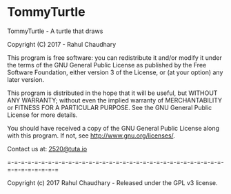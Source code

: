 # TommyTurtle
TommyTurtle - A turtle that draws

Copyright (C) 2017 - Rahul Chaudhary 

This program is free software: you can redistribute it and/or modify
it under the terms of the GNU General Public License as published by
the Free Software Foundation, either version 3 of the License, or
(at your option) any later version.

This program is distributed in the hope that it will be useful,
but WITHOUT ANY WARRANTY; without even the implied warranty of
MERCHANTABILITY or FITNESS FOR A PARTICULAR PURPOSE.  See the
GNU General Public License for more details.

You should have received a copy of the GNU General Public License
along with this program.  If not, see <http://www.gnu.org/licenses/>.

Contact us at: 2520@tuta.io

=-=-=-=-=-=-=-=-=-=-=-=-=-=-=-=-=-=-=-=-=-=-=-=-=-=-=-=-=-=-=-=-=-=-=-=-=-=-=-=

Copyright (c) 2017 Rahul Chaudhary - Released under the GPL v3 license.
